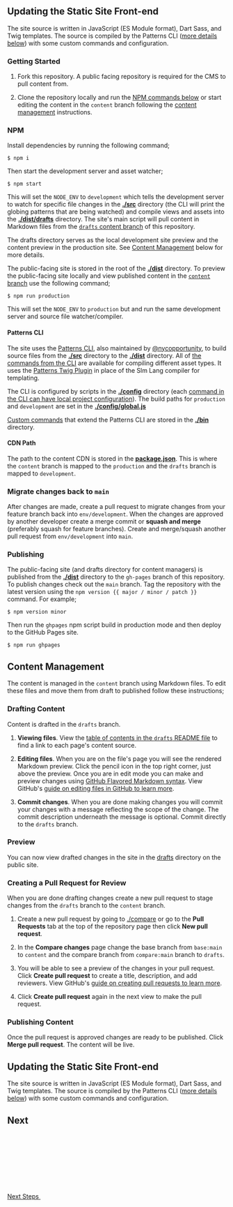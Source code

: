 ## Updating the Static Site Front-end

The site source is written in JavaScript (ES Module format), Dart Sass, and Twig templates. The source is compiled by the Patterns CLI ([more details below](#patterns-cli)) with some custom commands and configuration.

### Getting Started

1. Fork this repository. A public facing repository is required for the CMS to pull content from.

2. Clone the repository locally and run the [NPM commands below](#npm) or start editing the content in the `content` branch following the [content management](#content-management) instructions.

### NPM

Install dependencies by running the following command;

```console
$ npm i
```

Then start the development server and asset watcher;

```console
$ npm start
```

This will set the `NODE_ENV` to `development` which tells the development server to watch for specific file changes in the [**./src**](src) directory (the CLI will print the globing patterns that are being watched) and compile views and assets into the [**./dist/drafts**](dist/drafts) directory. The site's main script will pull content in Markdown files from the [`drafts` content branch](https://github.com/nycopportunity/fork-this-cms/tree/drafts) of this repository.

The drafts directory serves as the local development site preview and the content preview in the production site. See [Content Management](#content-management) below for more details.

The public-facing site is stored in the root of the [**./dist**](dist) directory. To preview the public-facing site locally and view published content in the [`content` branch](https://github.com/nycopportunity/fork-this-cms/tree/content) use the following command;

```console
$ npm run production
```

This will set the `NODE_ENV` to `production` but and run the same development server and source file watcher/compiler.

#### Patterns CLI

The site uses the [Patterns CLI](https://github.com/CityOfNewYork/patterns-cli), also maintained by [@nycopportunity](https://github.com/NYCOpportunity), to build source files from the [**./src**](src) directory to the [**./dist**](dist) directory. All of [the commands from the CLI](https://github.com/CityOfNewYork/patterns-cli#commands) are available for compiling different asset types. It uses the [Patterns Twig Plugin](https://github.com/CityOfNewYork/patterns-plugin-twig) in place of the Slm Lang compiler for templating.

The CLI is configured by scripts in the [**./config**](config) directory (each [command in the CLI can have local project configuration](https://github.com/CityOfNewYork/patterns-cli#no-config-or-custom-build)). The build paths for `production` and `development` are set in the [**./config/global.js**](config/global.js)

[Custom commands](https://github.com/CityOfNewYork/patterns-cli#custom-commands) that extend the Patterns CLI are stored in the [**./bin**](bin) directory.

#### CDN Path

The path to the content CDN is stored in the [**package.json**](package.json). This is where the `content` branch is mapped to the `production` and the `drafts` branch is mapped to `development`.

### Migrate changes back to `main`

After changes are made, create a pull request to migrate changes from your feature branch back into `env/development`. When the changes are approved by another developer create a merge commit or **squash and merge** (preferably squash for feature branches). Create and merge/squash another pull request from `env/development` into `main`.

### Publishing

The public-facing site (and drafts directory for content managers) is published from the [**./dist**](dist) directory to the `gh-pages` branch of this repository. To publish changes check out the `main` branch. Tag the repository with the latest version using the `npm version {{ major / minor / patch }}` command. For example;

```console
$ npm version minor
```

Then run the `ghpages` npm script build in production mode and then deploy to the GitHub Pages site.

```console
$ npm run ghpages
```

## Content Management

The content is managed in the `content` branch using Markdown files. To edit these files and move them from draft to published follow these instructions;

### Drafting Content

Content is drafted in the `drafts` branch.

1. **Viewing files**. View the [table of contents in the `drafts` README file](https://github.com/nycopportunity/fork-this-cms/blob/drafts/README.md) to find a link to each page's content source.

1. **Editing files**. When you are on the file's page you will see the rendered Markdown preview. Click the pencil icon in the top right corner, just above the preview. Once you are in edit mode you can make and preview changes using [GitHub Flavored Markdown syntax](https://guides.github.com/features/mastering-markdown/). View GitHub's [guide on editing files in GitHub to learn more](https://docs.github.com/en/github/managing-files-in-a-repository/editing-files-in-your-repository).

1. **Commit changes**. When you are done making changes you will commit your changes with a message reflecting the scope of the change. The commit description underneath the message is optional. Commit directly to the `drafts` branch.

### Preview

You can now view drafted changes in the site in the [drafts](/drafts) directory on the public site.

### Creating a Pull Request for Review

When you are done drafting changes create a new pull request to stage changes from the `drafts` branch to the `content` branch.

1. Create a new pull request by going to [./compare](https://github.com/nycopportunity/fork-this-cms/compare) or go to the **Pull Requests** tab at the top of the repository page then click **New pull request**.

1. In the **Compare changes** page change the base branch from `base:main` to `content` and the compare branch from `compare:main` branch to `drafts`.

1. You will be able to see a preview of the changes in your pull request. Click **Create pull request** to create a title, description, and add reviewers. View GitHub's [guide on creating pull requests to learn more](https://docs.github.com/en/github/collaborating-with-issues-and-pull-requests/creating-a-pull-request).

1. Click **Create pull request** again in the next view to make the pull request.

### Publishing Content

Once the pull request is approved changes are ready to be published. Click **Merge pull request**. The content will be live.
## Updating the Static Site Front-end

The site source is written in JavaScript (ES Module format), Dart Sass, and Twig templates. The source is compiled by the Patterns CLI ([more details below](#patterns-cli)) with some custom commands and configuration.

## Next

<a href="next-steps" class="btn">Next Steps <svg aria-hidden="true" class="icon-ui mis-1"><use xlink:href="#feather-arrow-right"></use></svg></a>
